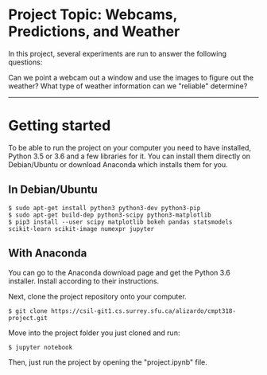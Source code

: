 # Project Topic: Webcams, Predictions, and Weather

In this project, several experiments are run to answer the following questions:

Can we point a webcam out a window and use the images to figure out the weather?
What type of weather information can we "reliable" determine?

--------------------------------------------------------------------------------

# Getting started

To be able to run the project on your computer you need to have installed,
Python 3.5 or 3.6 and a few libraries for it. You can install them directly on 
Debian/Ubuntu or download Anaconda which installs them for you.

## In Debian/Ubuntu
```
$ sudo apt-get install python3 python3-dev python3-pip
$ sudo apt-get build-dep python3-scipy python3-matplotlib
$ pip3 install --user scipy matplotlib bokeh pandas statsmodels scikit-learn scikit-image numexpr jupyter
```

## With Anaconda

You can go to the Anaconda download page and get the Python 3.6 installer.
Install according to their instructions.


Next, clone the project repository onto your computer.

```
$ git clone https://csil-git1.cs.surrey.sfu.ca/alizardo/cmpt318-project.git
```

Move into the project folder you just cloned and run:

```
$ jupyter notebook
```

Then, just run the project by opening the "project.ipynb" file.
